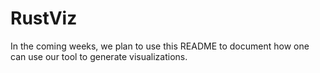 # RustViz

In the coming weeks, we plan to use this README to document how one can use our tool to generate visualizations. 
